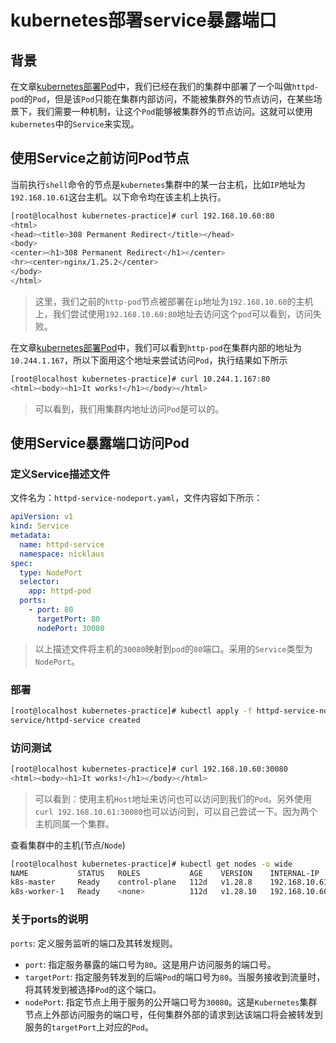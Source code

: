 # kubernetes部署service暴露端口
## 背景
在文章[kubernetes部署Pod](/Kubernetes/practice/kubernetes部署Pod)中，我们已经在我们的集群中部署了一个叫做`httpd-pod`的`Pod`，但是该`Pod`只能在集群内部访问，不能被集群外的节点访问，在某些场景下，我们需要一种机制，让这个`Pod`能够被集群外的节点访问。这就可以使用`kubernetes`中的`Service`来实现。

## 使用Service之前访问Pod节点
当前执行`shell`命令的节点是`kubernetes`集群中的某一台主机，比如`IP`地址为`192.168.10.61`这台主机。以下命令均在该主机上执行。
```sh
[root@localhost kubernetes-practice]# curl 192.168.10.60:80
<html>
<head><title>308 Permanent Redirect</title></head>
<body>
<center><h1>308 Permanent Redirect</h1></center>
<hr><center>nginx/1.25.2</center>
</body>
</html>
```
> 这里，我们之前的`http-pod`节点被部署在`ip`地址为`192.168.10.60`的主机上，我们尝试使用`192.168.10.60:80`地址去访问这个`pod`可以看到，访问失败。

在文章[kubernetes部署Pod](/Kubernetes/practice/kubernetes部署Pod)中，我们可以看到`http-pod`在集群内部的地址为`10.244.1.167`，所以下面用这个地址来尝试访问`Pod`，执行结果如下所示
```sh
[root@localhost kubernetes-practice]# curl 10.244.1.167:80
<html><body><h1>It works!</h1></body></html>
```
> 可以看到，我们用集群内地址访问`Pod`是可以的。

## 使用Service暴露端口访问Pod
### 定义Service描述文件
文件名为：`httpd-service-nodeport.yaml`，文件内容如下所示：
```yaml
apiVersion: v1
kind: Service
metadata:
  name: httpd-service
  namespace: nicklaus
spec:
  type: NodePort
  selector:
    app: httpd-pod
  ports:
    - port: 80
      targetPort: 80
      nodePort: 30080
```
> 以上描述文件将主机的`30080`映射到`pod`的`80`端口。采用的`Service`类型为`NodePort`。

### 部署
```sh
[root@localhost kubernetes-practice]# kubectl apply -f httpd-service-nodeport.yaml
service/httpd-service created
```
### 访问测试
```sh
[root@localhost kubernetes-practice]# curl 192.168.10.60:30080
<html><body><h1>It works!</h1></body></html>
```
> 可以看到：使用主机`Host`地址来访问也可以访问到我们的`Pod`。另外使用`curl 192.168.10.61:30080`也可以访问到，可以自己尝试一下。因为两个主机同属一个集群。

查看集群中的主机(节点/`Node`)
```sh
[root@localhost kubernetes-practice]# kubectl get nodes -o wide
NAME           STATUS   ROLES           AGE    VERSION    INTERNAL-IP     EXTERNAL-IP   OS-IMAGE                      KERNEL-VERSION                 CONTAINER-RUNTIME
k8s-master     Ready    control-plane   112d   v1.28.8    192.168.10.61   <none>        Rocky Linux 9.4 (Blue Onyx)   5.14.0-362.24.1.el9_3.x86_64   containerd://1.6.33
k8s-worker-1   Ready    <none>          112d   v1.28.10   192.168.10.60   <none>        Rocky Linux 9.4 (Blue Onyx)   5.14.0-427.16.1.el9_4.x86_64   containerd://1.6.31
```

### 关于ports的说明
`ports`: 定义服务监听的端口及其转发规则。
* `port`: 指定服务暴露的端口号为`80`。这是用户访问服务的端口号。
* `targetPort`: 指定服务转发到的后端`Pod`的端口号为`80`。当服务接收到流量时，将其转发到被选择`Pod`的这个端口。
* `nodePort`: 指定节点上用于服务的公开端口号为`30080`。这是`Kubernetes`集群节点上外部访问服务的端口号，任何集群外部的请求到达该端口将会被转发到服务的`targetPort`上对应的`Pod`。